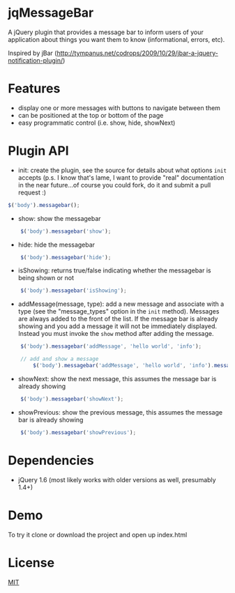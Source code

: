 jqMessageBar
============

A jQuery plugin that provides a message bar to inform users of your application
about things you want them to know (informational, errors, etc).

Inspired by jBar (http://tympanus.net/codrops/2009/10/29/jbar-a-jquery-notification-plugin/)

Features
========

* display one or more messages with buttons to navigate between them
* can be positioned at the top or bottom of the page
* easy programmatic control (i.e. show, hide, showNext)

Plugin API
==========


* init: create the plugin, see the source for details about what options `init` accepts (p.s. I know that's lame, I want to provide "real" documentation in the near future...of course you could fork, do it and submit a pull request :)

```javascript
$('body').messagebar();
```

* show: show the messagebar

```javascript
    $('body').messagebar('show');
```

* hide: hide the messagebar

```javascript
    $('body').messagebar('hide');
```

* isShowing: returns true/false indicating whether the messagebar is being shown or not

```javascript
    $('body').messagebar('isShowing');
```

* addMessage(message, type): add a new message and associate with a type (see the "message_types" option in the `init` method). Messages are always added to the front of the list. If the message bar is already showing and you add a message it will not be immediately displayed. Instead you must invoke the `show` method after adding the message.

```javascript
    $('body').messagebar('addMessage', 'hello world', 'info');

    // add and show a message
        $('body').messagebar('addMessage', 'hello world', 'info').messagebar('show');
```

* showNext: show the next message, this assumes the message bar is already showing

```javascript
    $('body').messagebar('showNext');
```

* showPrevious: show the previous message, this assumes the message bar is already showing

```javascript
    $('body').messagebar('showPrevious');
```

Dependencies
============

* jQuery 1.6 (most likely works with older versions as well, presumably 1.4+)

Demo
====

To try it clone or download the project and open up index.html

License
=======

[MIT](http://en.wikipedia.org/wiki/MIT_License)